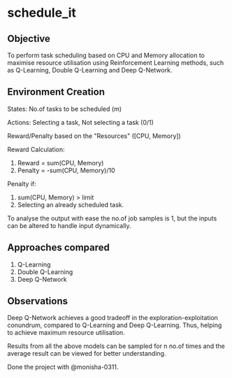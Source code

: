 # schedule_it 
## Objective
To perform task scheduling based on CPU and Memory allocation to maximise resource utilisation using Reinforcement Learning methods, such as Q-Learning, Double Q-Learning and Deep Q-Network.
## Environment Creation
States: No.of tasks to be scheduled (m)

Actions: Selecting a task, Not selecting a task (0/1)

Reward/Penalty based on the "Resources" ([CPU, Memory])

Reward Calculation:
1. Reward = sum(CPU, Memory)
2. Penalty = -sum(CPU, Memory)/10

Penalty if:
1. sum(CPU, Memory) > limit 
2. Selecting an already scheduled task.

To analyse the output with ease the no.of job samples is 1, but the inputs can be altered to handle input dynamically.

## Approaches compared
1. Q-Learning
2. Double Q-Learning
3. Deep Q-Network

## Observations
Deep Q-Network achieves a good tradeoff in the exploration-exploitation conundrum, compared to Q-Learning and Deep Q-Learning. Thus, helping to achieve maximum resource utilisation.

Results from all the above models can be sampled for n no.of times and the average result can be viewed for better understanding.

Done the project with @monisha-0311.
